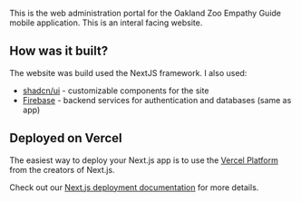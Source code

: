 This is the web administration portal for the Oakland Zoo Empathy Guide mobile application. This is an interal facing website.

## How was it built?

The website was build used the NextJS framework. I also used:

- [shadcn/ui](https://ui.shadcn.com) - customizable components for the site
- [Firebase](https://firebase.google.com) - backend services for authentication and databases (same as app)

## Deployed on Vercel

The easiest way to deploy your Next.js app is to use the [Vercel Platform](https://vercel.com/new?utm_medium=default-template&filter=next.js&utm_source=create-next-app&utm_campaign=create-next-app-readme) from the creators of Next.js.

Check out our [Next.js deployment documentation](https://nextjs.org/docs/deployment) for more details.
